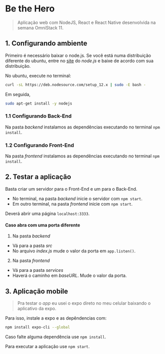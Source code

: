 # Be the Hero
> Aplicação web com NodeJS, React e React Native desenvolvida na semana OmniStack 11.

## 1. Configurando ambiente 

Primeiro é necessário baixar o node.js.
Se você está numa distribuição diferente do ubuntu, entre no [site](https://nodejs.org/en/) do _node.js_ e baixe de acordo com sua distribuição.

No ubuntu, execute no terminal:
```bash
curl -sL https://deb.nodesource.com/setup_12.x | sudo -E bash -
```
Em seguida,
```bash
sudo apt-get install -y nodejs
```
### 1.1 Configurando Back-End 
Na pasta _backend_ instalamos as dependências executando no terminal `npm install`.

### 1.2 Configurando Front-End
Na pasta _frontend_ instalamos as dependências executando no terminal `npm install`.

## 2. Testar a aplicação
Basta criar um servidor para o Front-End e um para o Back-End.

- No terminal, na pasta _backend_ inicie o servidor com `npm start`.
- Em outro terminal, na pasta _frontend_ inicie com `npm start`.

Deverá abrir uma página `localhost:3333`.

#### Caso abra com uma porta diferente

1. Na pasta _backend_
  - Vá para a pasta _src_
  - No arquivo _index.js_ mude o valor da porta em `app.listen()`.


2. Na pasta _frontend_
  - Vá para a pasta _services_
  - Haverá o caminho em _baseURL_. Mude o valor da porta.
  
 ## 3. Aplicação mobile
 > Pra testar o _app_ eu usei o expo direto no meu celular baixando o aplicativo da expo.
 
 Para isso, instale a expo e as depêndencias com:
```bash
npm install expo-cli --global 
```
Caso falte alguma dependência use `npm install`.

Para executar a aplicação use `npm start`.
